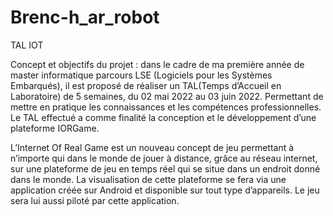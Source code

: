 # Brenc-h_ar_robot
TAL IOT


Concept et objectifs du projet : dans le cadre de ma première année de master informatique parcours LSE (Logiciels pour les Systèmes Embarqués), il est proposé de réaliser un TAL(Temps d’Accueil en Laboratoire) de 5 semaines, du 02 mai 2022 au 03 juin 2022. Permettant de mettre en pratique les connaissances et les compétences professionnelles. Le TAL effectué a comme finalité la conception et le développement d’une plateforme IORGame. 

L’Internet Of Real Game est un nouveau concept de jeu permettant à n’importe qui dans le monde de jouer à distance, grâce au réseau internet, sur une plateforme de jeu en temps réel qui se situe dans un endroit donné dans le monde. La visualisation de cette plateforme se fera via une application créée sur Android et disponible sur tout type d’appareils. Le jeu sera lui aussi piloté par cette application.
